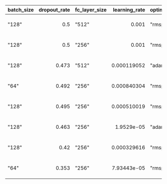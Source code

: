 | batch_size   |   dropout_rate | fc_layer_size   |   learning_rate | optimizer   | TrainingJobName                           | TrainingJobStatus   |   FinalObjectiveValue |   TrainingElapsedTimeSeconds |
|:-------------|---------------:|:----------------|----------------:|:------------|:------------------------------------------|:--------------------|----------------------:|-----------------------------:|
| "128"        |          0.5   | "512"           |     0.001       | "rmsprop"   | pytorch-training-240801-1924-008-3239818c | Completed           |                 77.99 |                          460 |
| "128"        |          0.5   | "256"           |     0.001       | "rmsprop"   | pytorch-training-240801-1924-007-42fa60cf | Completed           |                 63.28 |                          463 |
| "128"        |          0.473 | "512"           |     0.000119052 | "adam"      | pytorch-training-240801-1924-006-a76a076a | Completed           |                 71.41 |                          461 |
| "64"         |          0.492 | "256"           |     0.000840304 | "rmsprop"   | pytorch-training-240801-1924-005-cee15837 | Completed           |                 76.32 |                          460 |
| "128"        |          0.495 | "256"           |     0.000510019 | "rmsprop"   | pytorch-training-240801-1924-004-a572276c | Completed           |                 73.56 |                          658 |
| "128"        |          0.463 | "256"           |     1.9529e-05  | "adam"      | pytorch-training-240801-1924-003-950e7a6c | Completed           |                 22.61 |                          672 |
| "128"        |          0.42  | "256"           |     0.000329616 | "rmsprop"   | pytorch-training-240801-1924-002-d813dd15 | Completed           |                 71.77 |                          668 |
| "64"         |          0.353 | "256"           |     7.93443e-05 | "rmsprop"   | pytorch-training-240801-1924-001-cd94c0a3 | Completed           |                 67.11 |                          663 |
